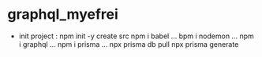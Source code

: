 # graphql_myefrei
- init project : 
npm init -y
create src
npm i babel ...
bpm i nodemon ...
npm i graphql ...
npm i prisma ...
npx prisma db pull
npx prisma generate
